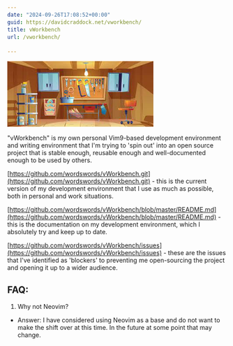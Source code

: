 ```yaml
---
date: "2024-09-26T17:08:52+00:00"
guid: https://davidcraddock.net/vworkbench/
title: vWorkbench
url: /vworkbench/

---
```

![image](vworkbench.jpg)

"vWorkbench" is my own personal Vim9-based development environment and writing environment that I'm trying to 'spin out' into an open source project that is stable enough, reusable enough and well-documented enough to be used by others.

[https://github.com/wordswords/vWorkbench.git](https://github.com/wordswords/vWorkbench.git) - this is the current version of my development environment that I use as much as possible, both in personal and work situations.

[https://github.com/wordswords/vWorkbench/blob/master/README.md](https://github.com/wordswords/vWorkbench/blob/master/README.md) - this is the documentation on my development environment, which I absolutely try and keep up to date.

[https://github.com/wordswords/vWorkbench/issues](https://github.com/wordswords/vWorkbench/issues) - these are the issues that I've identified as 'blockers' to preventing me open-sourcing the project and opening it up to a wider audience.

## FAQ:

1. Why not Neovim?
- Answer: I have considered using Neovim as a base and do not want to make the shift over at this time. In the future at some point that may change.




